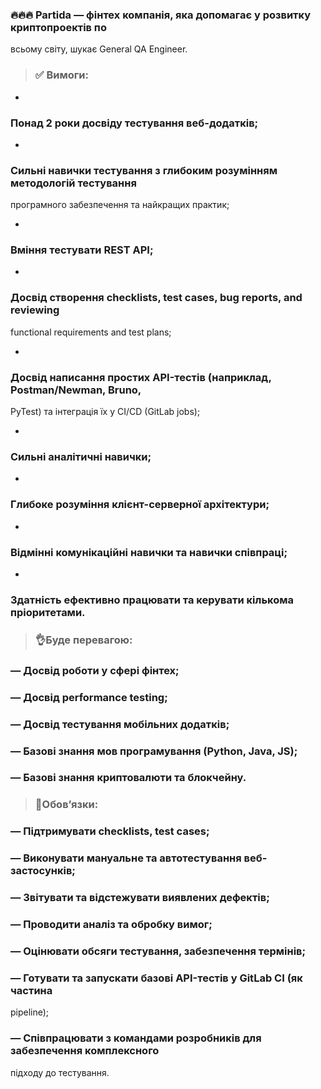 ### 🔥🔥🔥 Partida — фінтех компанія, яка допомагає у розвитку криптопроектів по
всьому світу, шукає General QA Engineer.

> ### ✅ Вимоги:

  *   

### Понад 2 роки досвіду тестування веб-додатків;

  *   

### Сильні навички тестування з глибоким розумінням методологій тестування
програмного забезпечення та найкращих практик;

  *   

### Вміння тестувати REST API;

  *   

### Досвід створення checklists, test cases, bug reports, and reviewing
functional requirements and test plans;

  *   

### Досвід написання простих API-тестів (наприклад, Postman/Newman, Bruno,
PyTest) та інтеграція їх у CI/CD (GitLab jobs);

  *   

### Сильні аналітичні навички;

  *   

### Глибоке розуміння клієнт-серверної архітектури;

  *   

### Відмінні комунікаційні навички та навички співпраці;

  *   

### Здатність ефективно працювати та керувати кількома пріоритетами.

> ### 👌Буде перевагою:

### — Досвід роботи у сфері фінтех;

### — Досвід performance testing;

### — Досвід тестування мобільних додатків;

### — Базові знання мов програмування (Python, Java, JS);

### — Базові знання криптовалюти та блокчейну.

###

> ### 🎯Обов’язки:

### — Підтримувати checklists, test cases;

### — Виконувати мануальне та автотестування веб-застосунків;

### — Звітувати та відстежувати виявлених дефектів;

### — Проводити аналіз та обробку вимог;

### — Оцінювати обсяги тестування, забезпечення термінів;

### — Готувати та запускати базові API-тестів у GitLab CI (як частина
pipeline);

### — Співпрацювати з командами розробників для забезпечення комплексного
підходу до тестування.

###